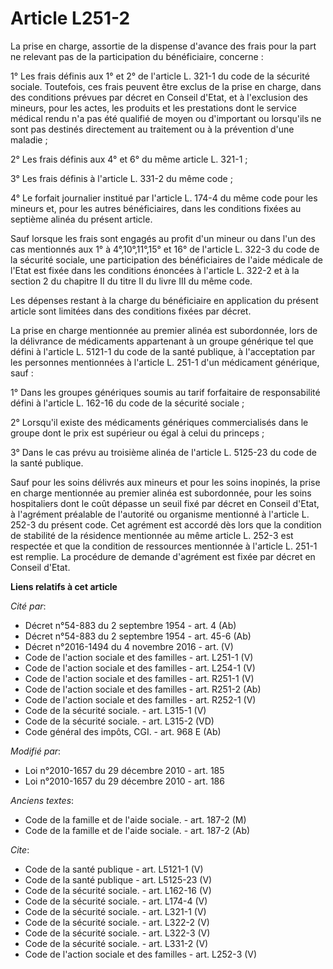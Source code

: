 # Article L251-2

La prise en charge, assortie de la dispense d'avance des frais pour la part ne relevant pas de la participation du
bénéficiaire, concerne : 

1° Les frais définis aux 1° et 2° de l'article L. 321-1 du code de la sécurité sociale. Toutefois, ces frais peuvent être
exclus de la prise en charge, dans des conditions prévues par décret en Conseil d'Etat, et à l'exclusion des mineurs, pour
les actes, les produits et les prestations dont le service médical rendu n'a pas été qualifié de moyen ou d'important ou
lorsqu'ils ne sont pas destinés directement au traitement ou à la prévention d'une maladie ; 

2° Les frais définis aux 4° et 6° du même article L. 321-1 ; 

3° Les frais définis à l'article L. 331-2 du même code ; 

4° Le forfait journalier institué par l'article L. 174-4 du même code pour les mineurs et, pour les autres bénéficiaires,
dans les conditions fixées au septième alinéa du présent article. 

Sauf lorsque les frais sont engagés au profit d'un mineur ou dans l'un des cas mentionnés aux 1° à 4°,10°,11°,15° et 16° de
l'article L. 322-3 du code de la sécurité sociale, une participation des bénéficiaires de l'aide médicale de l'Etat est fixée
dans les conditions énoncées à l'article L. 322-2 et à la section 2 du chapitre II du titre II du livre III du même code. 

Les dépenses restant à la charge du bénéficiaire en application du présent article sont limitées dans des conditions fixées
par décret. 

La prise en charge mentionnée au premier alinéa est subordonnée, lors de la délivrance de médicaments appartenant à un groupe
générique tel que défini à l'article L. 5121-1 du code de la santé publique, à l'acceptation par les personnes mentionnées à
l'article L. 251-1 d'un médicament générique, sauf : 

1° Dans les groupes génériques soumis au tarif forfaitaire de responsabilité défini à l'article L. 162-16 du code de la
sécurité sociale ; 

2° Lorsqu'il existe des médicaments génériques commercialisés dans le groupe dont le prix est supérieur ou égal à celui du
princeps ; 

3° Dans le cas prévu au troisième alinéa de l'article L. 5125-23 du code de la santé publique. 

Sauf pour les soins délivrés aux mineurs et pour les soins inopinés, la prise en charge mentionnée au premier alinéa est
subordonnée, pour les soins hospitaliers dont le coût dépasse un seuil fixé par décret en Conseil d'Etat, à l'agrément
préalable de l'autorité ou organisme mentionné à l'article L. 252-3 du présent code. Cet agrément est accordé dès lors que la
condition de stabilité de la résidence mentionnée au même article L. 252-3 est respectée et que la condition de ressources
mentionnée à l'article L. 251-1 est remplie. La procédure de demande d'agrément est fixée par décret en Conseil d'Etat.

**Liens relatifs à cet article**

_Cité par_:

  - Décret n°54-883 du 2 septembre 1954 - art. 4 (Ab)
  - Décret n°54-883 du 2 septembre 1954 - art. 45-6 (Ab)
  - Décret n°2016-1494 du 4 novembre 2016 - art. (V)
  - Code de l'action sociale et des familles - art. L251-1 (V)
  - Code de l'action sociale et des familles - art. L254-1 (V)
  - Code de l'action sociale et des familles - art. R251-1 (V)
  - Code de l'action sociale et des familles - art. R251-2 (Ab)
  - Code de l'action sociale et des familles - art. R252-1 (V)
  - Code de la sécurité sociale. - art. L315-1 (V)
  - Code de la sécurité sociale. - art. L315-2 (VD)
  - Code général des impôts, CGI. - art. 968 E (Ab)

_Modifié par_:

  - Loi n°2010-1657 du 29 décembre 2010 - art. 185
  - Loi n°2010-1657 du 29 décembre 2010 - art. 186

_Anciens textes_:

  - Code de la famille et de l'aide sociale. - art. 187-2 (M)
  - Code de la famille et de l'aide sociale. - art. 187-2 (Ab)

_Cite_:

  - Code de la santé publique - art. L5121-1 (V)
  - Code de la santé publique - art. L5125-23 (V)
  - Code de la sécurité sociale. - art. L162-16 (V)
  - Code de la sécurité sociale. - art. L174-4 (V)
  - Code de la sécurité sociale. - art. L321-1 (V)
  - Code de la sécurité sociale. - art. L322-2 (V)
  - Code de la sécurité sociale. - art. L322-3 (V)
  - Code de la sécurité sociale. - art. L331-2 (V)
  - Code de l'action sociale et des familles - art. L252-3 (V)
